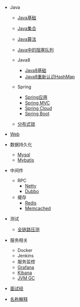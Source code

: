 - Java
  - [Java基础](learn-java/wiki/information/java/java_base)
  - [Java集合](learn-java/wiki/information/java/java_collection)
  - [Java算法](learn-java/wiki/information/java/java_algorithm)
  - [Java中的阻塞队列](learn-java/wiki/information/java/java_blocking_queue)
  - Java8
     - [Java8基础](learn-java/wiki/information/java/java8)
     - [Java8重新认识HashMap](learn-java/wiki/information/java/java8_hashmap)
  - Spring
     - [Spring应用](learn-java/wiki/information/spring/spring_info)
     - [Spring MVC](learn-java/wiki/information/spring/spring_mvc) 
     - [Spring Cloud]({{baseDomain}}/learn-java/learn-spring-cloud/wiki/index.html) 
     - [Spring Boot](https://doc.yonyoucloud.com/doc/Spring-Boot-Reference-Guide/I.%20Spring%20Boot%20Documentation/index.html) 
  
  - [分布式锁](http://www.jianshu.com/p/535efcab356d) 

- [Web](learn-java/wiki/information/web)
- 数据持久化   
  - [Mysql](learn-java/wiki/information/database/mysql) 
  - [Mybatis](learn-java/wiki/information/database/mybatis) 
- 中间件
  - RPC
    - [Netty](learn-java/wiki/information/middleware/netty/netty_info)
    - [Dubbo](learn-java/wiki/information/middleware/dubbo/dubbo_info)
  - 缓存
     - [Redis](learn-java/wiki/information/cache/redis)
     - [Memcached](learn-java/wiki/information/cache/memcached)     
- 测试
  - [全链路压测](http://jm.taobao.org/2017/08/09/post-2017080902/)     
- 服务相关 
  - Docker
  - Jenkins 
  - 服务监控
   - [Grafana](https://kibana.logstash.es/content/elasticsearch/other/grafana.html)
   - [Kibana](http://www.cnblogs.com/hanyifeng/p/5860731.html)
   - [JVM GC](http://blog.csdn.net/wwd0501/article/details/78404105)
- [面试经](learn-java/wiki/information/interview)    
- [名称解释](learn-java/wiki/information/nounal)    